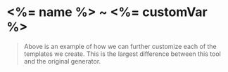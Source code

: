 # <%= name %> ~ <%= customVar %>

> Above is an example of how we can further customize each of the templates we create. This is the largest difference between this tool and the original generator.
